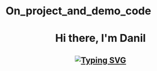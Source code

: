 # On_project_and_demo_code
<h1 align="center">Hi there, I'm Danil
<h2 align="center"><a href="https://git.io/typing-svg"><img src="https://readme-typing-svg.herokuapp.com?font=Fira+Code&pause=1000&color=F712DB&random=false&width=435&lines=Backend+dev" alt="Typing SVG" /></a></h2>
